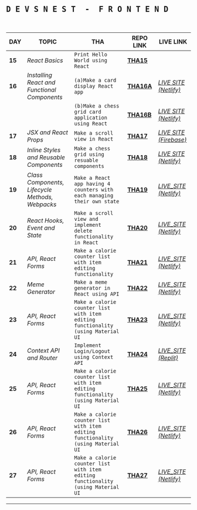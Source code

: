<h2>
    <samp> D E V S N E S T &nbsp;-&nbsp; F R O N T E N D</samp>
</h2>
<br/>

| **DAY** | **TOPIC**                                       | **THA**                                                                          | **REPO LINK**                                                                                                                                                          | **LIVE LINK**                                                                    |
| ------- | ----------------------------------------------- | -------------------------------------------------------------------------------- | ---------------------------------------------------------------------------------------------------------------------------------------------------------------------- | -------------------------------------------------------------------------------- |
| **15**  | _React Basics_                                  | `Print Hello World using React`                                                  | [**THA15**](https://github.com/thisiskartikgupta/Devsnest-Frontend/tree/main/Day%2015%20-%20React%20Basics/THA)                                                        |
| **16**  | _Installing React and Functional Components_    | `(a)Make a card display React app `                                              | [**THA16A**](https://github.com/thisiskartikgupta/Devsnest-Frontend/tree/main/Day%2016%20-%20Installing%20React%20and%20Functional%20Components/THA/react-cards)       | [_LIVE SITE (Netlify)_](https://thisiskartikgupta-react-cards.netlify.app/)      |
|         |                                                 | `(b)Make a chess grid card application using React`                              | [**THA16B**](https://github.com/thisiskartikgupta/Devsnest-Frontend/tree/main/Day%2016%20-%20Installing%20React%20and%20Functional%20Components/THA2/react-chess-grid) | [_LIVE SITE (Netlify)_](https://react-chess-grid-thisiskartikgupta.netlify.app/) |
| **17**  | _JSX and React Props_                           | `Make a scroll view in React`                                                    | [**THA17**](https://github.com/siddhant-roy/Frontend-THAs/tree/main/Day%2017)                                                                                          | [_LIVE SITE (Firebase)_](https://thisiskartikgupta-scrollview.web.app/)          |
| **18**  | _Inline Styles and Reusable Components_         | `Make a chess grid using resuable components`                                    | [**THA18**](https://github.com/siddhant-roy/Frontend-THAs/tree/main/Day%2018)                                                                                          | [_LIVE SITE (Netlify)_](https://chess-grid-2-tikg.netlify.app/)                  |
| **19**  | _Class Components, Lifecycle Methods, Webpacks_ | `Make a React app having 4 counters with each managing their own state`          | [**THA19**](https://github.com/siddhant-roy/Frontend-THAs/tree/main/Day%2019)                                                                                          | [_LIVE_SITE (Netlify)_](https://four-counters.thisiskartikgupta.workers.dev/)    |
| **20**  | _React Hooks, Event and State_                  | `Make a scroll view and implement delete functionality in React`                 | [**THA20**](https://github.com/siddhant-roy/Frontend-THAs/tree/main/Day%2020)                                                                                          | [_LIVE_SITE (Netlify)_](https://siddhant-roy-day20.netlify.app/)                 |
| **21**  | _API, React Forms_                              | `Make a calorie counter list with item editing functionality`                    | [**THA21**](https://github.com/siddhant-roy/Frontend-THAs/tree/main/Day%2021)                                                                                          | [_LIVE_SITE (Netlify)_](https://siddhant-roy-day21.netlify.app/)                 |
| **22**  | _Meme Generator_                                | `Make a meme generator in React using API `                                      | [**THA22**](https://github.com/siddhant-roy/Frontend-THAs/tree/main/Day%2022)                                                                                          | [_LIVE_SITE (Netlify)_](https://siddhant-roy-day22.netlify.app/)              |
| **23**  | _API, React Forms_                              | `Make a calorie counter list with item editing functionality (using Material UI` | [**THA23**](https://github.com/siddhant-roy/Frontend-THAs/tree/main/Day%2023)                                                                                          | [_LIVE_SITE (Netlify)_](https://siddhant-roy-day21.netlify.app/)                 |
| **24**  | _Context API and Router_                              | `Implement Login/Logout using Context API`                                 | [**THA24**](https://github.com/siddhant-roy/Frontend-THAs/tree/main/Day%2024)                                                                                          | [_LIVE_SITE (Replit)_](https://Day24.siddhantroy01.repl.co)                 |
| **25**  | _API, React Forms_                              | `Make a calorie counter list with item editing functionality (using Material UI` | [**THA25**](https://github.com/siddhant-roy/Frontend-THAs/tree/main/Day%2025)                                                                                          | [_LIVE_SITE (Netlify)_](https://siddhant-roy-day25.netlify.app/)                 |
| **26**  | _API, React Forms_                              | `Make a calorie counter list with item editing functionality (using Material UI` | [**THA26**](https://github.com/siddhant-roy/Frontend-THAs/tree/main/Day%2026)                                                                                          | [_LIVE_SITE (Netlify)_](https://siddhant-roy-day21.netlify.app/)                 |
| **27**  | _API, React Forms_                              | `Make a calorie counter list with item editing functionality (using Material UI` | [**THA27**](https://github.com/siddhant-roy/Frontend-THAs/tree/main/Day%2027)                                                                                          | [_LIVE_SITE (Netlify)_](https://siddhant-roy-day21.netlify.app/)                 |

---
